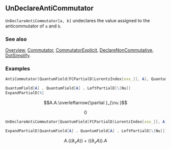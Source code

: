 ## UnDeclareAntiCommutator

`UnDeclareAntiCommutator[a, b]` undeclares the value assigned to the anticommutator of `a` and `b`.

### See also

[Overview](Extra/FeynCalc.md), [Commutator](Commutator.md), [CommutatorExplicit](CommutatorExplicit.md), [DeclareNonCommutative](DeclareNonCommutative.md), [DotSimplify](DotSimplify.md).

### Examples

```mathematica
AntiCommutator[QuantumField[FCPartialD[LorentzIndex[xxx_]], A], QuantumField[A]] = 0;
```

```mathematica
QuantumField[A] . QuantumField[A] . LeftPartialD[\[Nu]]
ExpandPartialD[%]
```

$$A.A.\overleftarrow{\partial }_{\nu }$$

$$0$$

```mathematica
UnDeclareAntiCommutator[QuantumField[FCPartialD[LorentzIndex[xxx_]], A], QuantumField[A]];
```

```mathematica
ExpandPartialD[QuantumField[A] . QuantumField[A] . LeftPartialD[\[Nu]]]
```

$$A.\left(\left.(\partial _{\nu }A\right)\right)+\left(\left.(\partial _{\nu }A\right)\right).A$$
